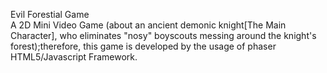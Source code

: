 Evil Forestial Game <br>
A 2D Mini Video Game (about an ancient demonic knight[The Main Character], who eliminates "nosy" boyscouts messing around the knight's forest);therefore, this game is developed by the usage of phaser HTML5/Javascript Framework. 
